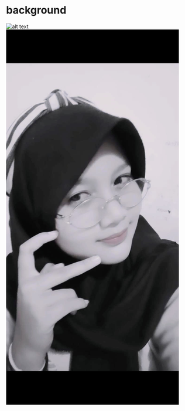 # background
![alt text](https://github.com/Azizdya/background/blob/main/bg02.jpg?raw=true)
![alt text](https://github.com/Azizdya/background/blob/main/bg01.jpg?raw=true)

